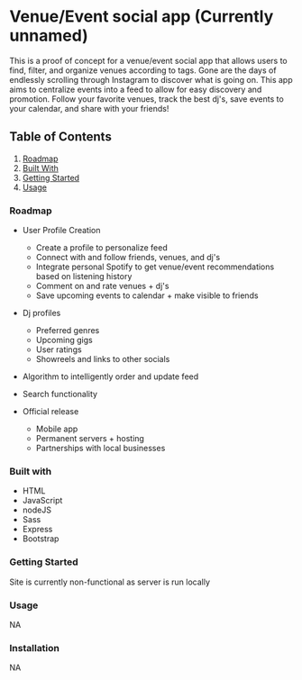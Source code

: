 
# Venue/Event social app (Currently unnamed)

This is a proof of concept for a venue/event social app that allows users to find, filter, and organize venues according to tags. 
Gone are the days of endlessly scrolling through Instagram to discover what is going on. This app aims to centralize events into a feed to allow for easy discovery and promotion. 
Follow your favorite venues, track the best dj's, save events to your calendar, and share with your friends! 

## Table of Contents
1. [Roadmap](#roadmap)
2. [Built With](#builtWith)
3. [Getting Started](#gettingStarted)
4. [Usage](#usage)

### Roadmap <a name="roadmap"></a>
- User Profile Creation 
    - Create a profile to personalize feed
    - Connect with and follow friends, venues, and dj's
    - Integrate personal Spotify to get venue/event recommendations based on listening history
    - Comment on and rate venues + dj's
    - Save upcoming events to calendar + make visible to friends

- Dj profiles
    - Preferred genres 
    - Upcoming gigs 
    - User ratings
    - Showreels and links to other socials

- Algorithm to intelligently order and update feed

- Search functionality

- Official release 
    - Mobile app 
    - Permanent servers + hosting
    - Partnerships with local businesses 

### Built with <a name="builtWith"></a>
- HTML
- JavaScript 
- nodeJS
- Sass
- Express 
- Bootstrap 

### Getting Started <a name="gettingStarted"></a>
Site is currently non-functional as server is run locally

### Usage <a name="usage"></a>
NA

### Installation <a name="installation"></a>
NA
